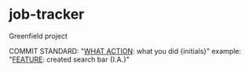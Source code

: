 # job-tracker
Greenfield project

COMMIT STANDARD:
"[WHAT ACTION](WHERE): what you did {initials}"
example:
"[FEATURE](Client): created search bar {I.A.}"
